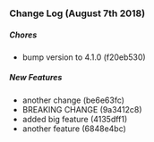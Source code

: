 ### Change Log (August 7th 2018)

##### Chores

*  bump version to 4.1.0 (f20eb530)

##### New Features

*  another change (be6e63fc)
*  BREAKING CHANGE (9a3412c8)
*  added big feature (4135dff1)
*  another feature (6848e4bc)


